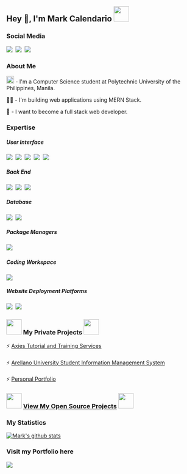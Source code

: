 <h2>
Hey 👋, I'm Mark Calendario
<img src="https://i.pinimg.com/originals/2d/55/0e/2d550e48e5fabf33543b51e4d8ccb335.gif" width="40"/>
</h2>

<h3>
  Social Media
</h3>

<a href="https://www.facebook.com/markcalendario"><img src="https://img.shields.io/badge/Facebook-3b5998?style=for-the-badge&logo=facebook&logoColor=white"></a>&nbsp;
<a href="https://www.github.com/markcalendario"><img src="https://img.shields.io/badge/Github-f5f5f5?style=for-the-badge&logo=Github&logoColor=black"></a>&nbsp;
<a href="https://markcalendario.tk/"><img src="https://img.shields.io/badge/Visit my Portfolio-333333?style=for-the-badge&logo=&logoColor=white"></a>

<h3>About Me</h3>

<p><img src="https://logoeazy.com/wp-content/uploads/2021/01/polytechnic-university-of-the-philippines-logo-1024x1024.png" width="20px"/> - I'm a Computer Science student at Polytechnic University of the Philippines, Manila.</p>
<p>👨‍💻 -  I'm building web applications using MERN Stack. </p>
<p>🌱 -  I want to become a  full stack web developer.</p>

<h3>Expertise</h3>

<div>
<h5>User Interface</h5>
<img src="https://img.shields.io/badge/HTML5-E34C26?style=for-the-badge&logo=html5&logoColor=white"/>&nbsp;
<img src="https://img.shields.io/badge/REACT JS-lightblue?style=for-the-badge&logo=react&logoColor=black"/>&nbsp;
<img src="https://img.shields.io/badge/CSS3-264de4?style=for-the-badge&logo=css3&logoColor=white"/>&nbsp;
<img src="https://img.shields.io/badge/SASS-cc6699?style=for-the-badge&logo=SASS&logoColor=white"/>&nbsp;
<img src="https://img.shields.io/badge/Javascript-f0db4f?style=for-the-badge&logo=Javascript&logoColor=black"/>
</div>

<div>
<h5>Back End</h5>
<img src="https://img.shields.io/badge/Node.JS-3C873A?style=for-the-badge&logo=node.js&logoColor=white"/>&nbsp;
<img src="https://img.shields.io/badge/Express-333333?style=for-the-badge&logo=express&logoColor=white"/>&nbsp;
<img src="https://img.shields.io/badge/php-474A8A?style=for-the-badge&logo=php&logoColor=white"/>
</div>

<div>
<h5>Database</h5>
<img src="https://img.shields.io/badge/MongoDB-3FA037?style=for-the-badge&logo=mongodb&logoColor=white"/>&nbsp;
<img src="https://img.shields.io/badge/MYSQL-F29111?style=for-the-badge&logo=mysql&logoColor=white"/>
</div>

<div>
<h5>Package Managers</h5>
<img src="https://img.shields.io/badge/NPM-CC3534?style=for-the-badge&logo=npm"/>&nbsp;
</div>

<div>
<h5>Coding Workspace</h5>
<img src="https://img.shields.io/badge/Windows 10-0078D7?style=for-the-badge&logo=windows"/>
</div>

<div>
<h5>Website Deployment Platforms</h5>
<img src="https://img.shields.io/badge/VPS UBUNTU-red?style=for-the-badge&logo=ubuntu&logoColor=white"/>&nbsp;
<img src="https://img.shields.io/badge/NGINX-black?style=for-the-badge&logo=nginx"/>
</div>

<div>
  <h3> <img src="https://i0.wp.com/kalexmat.com/wp-content/uploads/2021/04/Privacy-Policy.gif" width="40"> My Private Projects <img src="https://i0.wp.com/kalexmat.com/wp-content/uploads/2021/04/Privacy-Policy.gif" width="40"></h3>
      ⚡&nbsp;<a href="https://markcalendario.tk/view-project/6163231a0c688c4ac0d6920f">Axies Tutorial and Training Services<h4></h4></a>
      ⚡&nbsp;<a href="https://markcalendario.tk/view-project/60ed32ebd275b7d18abb0436">Arellano University Student Information Management System<h4></h4></a>
      ⚡&nbsp;<a href="https://markcalendario.tk/view-project/61017b1ccec61dab09a18ef9">Personal Portfolio<h4></h4></a>
</div>

<div>
  <h3> <img src="https://acegif.com/wp-content/uploads/2020/b72nv6/partyparrt-21.gif" width="40"> <a href="https://github.com/markcalendario/">View My Open Source Projects</a>
  <img src="https://acegif.com/wp-content/uploads/2020/b72nv6/partyparrt-21.gif" width="40"></h3>
</div>


<h3> My Statistics </h3>

[![Mark's github stats](https://github-readme-stats.vercel.app/api?username=markcalendario&theme=synthwave&count_private=true)](https://github.com/markcalendario/)


<h3> Visit my Portfolio here </h3>
<a href="https://markcalendario10.web.app/"><img src="https://img.shields.io/badge/Visit my Portfolio-333333?style=for-the-badge&logo=&logoColor=white"></a>

